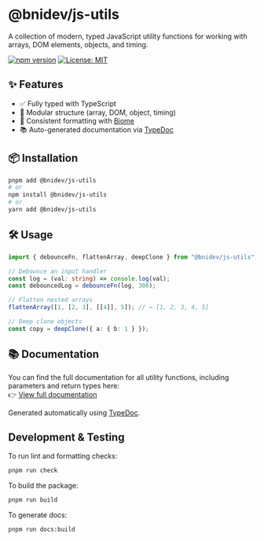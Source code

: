 # @bnidev/js-utils

A collection of modern, typed JavaScript utility functions for working with arrays, DOM elements, objects, and timing.

[![npm version](https://img.shields.io/npm/v/@bnidev/js-utils.svg)](https://www.npmjs.com/package/@bnidev/js-utils)
[![License: MIT](https://img.shields.io/badge/license-MIT-blue.svg)](LICENSE)

## ✨ Features

- ✅ Fully typed with TypeScript
- 🧩 Modular structure (array, DOM, object, timing)
- 🧼 Consistent formatting with [Biome](https://biomejs.dev/)
- 📚 Auto-generated documentation via [TypeDoc](https://typedoc.org)

## 📦 Installation

```bash
pnpm add @bnidev/js-utils
# or
npm install @bnidev/js-utils
# or
yarn add @bnidev/js-utils
```

## 🛠 Usage

```ts
import { debounceFn, flattenArray, deepClone } from "@bnidev/js-utils";

// Debounce an input handler
const log = (val: string) => console.log(val);
const debouncedLog = debounceFn(log, 300);

// Flatten nested arrays
flattenArray([1, [2, 3], [[4]], 5]); // → [1, 2, 3, 4, 5]

// Deep clone objects
const copy = deepClone({ a: { b: 1 } });
```

## 📚 Documentation

You can find the full documentation for all utility functions, including parameters and return types here:<br/>
👉 [View full documentation](https://bnidev.github.io/js-utils)

Generated automatically using [TypeDoc](https://typedoc.org/).

## Development & Testing

To run lint and formatting checks:

```bash
pnpm run check
```

To build the package:

```bash
pnpm run build
```

To generate docs:

```bash
pnpm run docs:build
```
